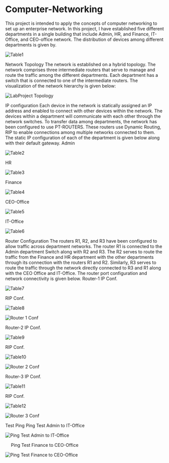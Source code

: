 # Computer-Networking
This project is intended to apply the concepts of computer networking to set up an enterprise network. In this project, I have established five different departments in a single building that include Admin, HR, and Finance, IT-Office, and CEO-office network. The distribution of devices among different departments is given by.

![Table1](https://github.com/hamad-tariq/Computer-Networking/assets/113939608/2db0c03a-f2e4-4ae1-8aad-5281fec77e47)

Network Topology
The network is established on a hybrid topology. The network comprises three intermediate routers that serve to manage and route the traffic among the different departments. Each department has a switch that is connected to one of the intermediate routers. The visualization of the network hierarchy is given below:
 
![LabProject Topology](https://github.com/hamad-tariq/Computer-Networking/assets/113939608/3ee93c7b-688e-4858-b510-9d67d489f165)

IP configuration
Each device in the network is statically assigned an IP address and enabled to connect with other devices within the network. The devices within a department will communicate with each other through the network switches. To transfer data among departments, the network has been configured to use PT-ROUTERS. These routers use Dynamic Routing, RIP to enable connections among multiple networks connected to them. The static IP configuration of each of the department is given below along with their default gateway.
Admin

![Table2](https://github.com/hamad-tariq/Computer-Networking/assets/113939608/4d1c7ed8-dc05-4e60-a3be-f647ab4653b5)
 
HR

![Table3](https://github.com/hamad-tariq/Computer-Networking/assets/113939608/2d74686c-0613-4fa4-af14-28831e5f8de2)

Finance

![Table4](https://github.com/hamad-tariq/Computer-Networking/assets/113939608/338d9855-bef2-42cc-b561-512b77b02d76)

CEO-Office

![Table5](https://github.com/hamad-tariq/Computer-Networking/assets/113939608/068b9d82-88a0-4ea2-a565-2dafe3fb174a)

IT-Office

![Table6](https://github.com/hamad-tariq/Computer-Networking/assets/113939608/8a9a820b-da14-4aad-987d-a26bcf91f40e)

Router Configuration
The routers R1, R2, and R3 have been configured to allow traffic across department networks. The router R1 is connected to the Admin department Switch along with R2 and R3. The R2 serves to route the traffic from the Finance and HR department with the other departments through its connection with the routers R1 and R2. Similarly, R3 serves to route the traffic through the network directly connected to R3 and R1 along with the CEO Office and IT-Office. The router port configuration and network connectivity is given below.
Router-1
IP Conf.

![Table7](https://github.com/hamad-tariq/Computer-Networking/assets/113939608/c73ce11a-d9aa-4c60-82f1-bafce3ecc3ff)

RIP Conf.

![Table8](https://github.com/hamad-tariq/Computer-Networking/assets/113939608/79c2743c-43f3-4a02-b4fd-8b50ef3f0540)

![Router 1 Conf](https://github.com/hamad-tariq/Computer-Networking/assets/113939608/5b7995eb-3696-4932-a379-359ec7871163)

Router-2
IP Conf.

![Table9](https://github.com/hamad-tariq/Computer-Networking/assets/113939608/a129cce9-df06-4269-af6b-21805dd55376)

RIP Conf.

![Table10](https://github.com/hamad-tariq/Computer-Networking/assets/113939608/52db479e-7631-4bfb-bc0e-ca401f558b4e)

![Router 2 Conf](https://github.com/hamad-tariq/Computer-Networking/assets/113939608/d0f113cc-3e4c-432a-99b5-6ea718594560)

Router-3
IP Conf.

![Table11](https://github.com/hamad-tariq/Computer-Networking/assets/113939608/0cd2f87e-4a40-4184-8c44-741e5e8a70cc)

RIP Conf.

![Table12](https://github.com/hamad-tariq/Computer-Networking/assets/113939608/753d7060-8da4-4789-bb70-950694f46969)
 
![Router 3 Conf](https://github.com/hamad-tariq/Computer-Networking/assets/113939608/6dd6a57b-2469-4fbf-80ae-e172966a4c73)


Test Ping
Ping Test Admin to IT-Office

![Ping Test Admin to IT-Office](https://github.com/hamad-tariq/Computer-Networking/assets/113939608/dc0d2f1a-38da-439b-99f9-5cccf9ecb0f4)

 
Ping Test Finance to CEO-Office
 
![Ping Test Finance to CEO-Office](https://github.com/hamad-tariq/Computer-Networking/assets/113939608/d4ac1eb6-1e12-46d5-913d-d318df2959ec)
